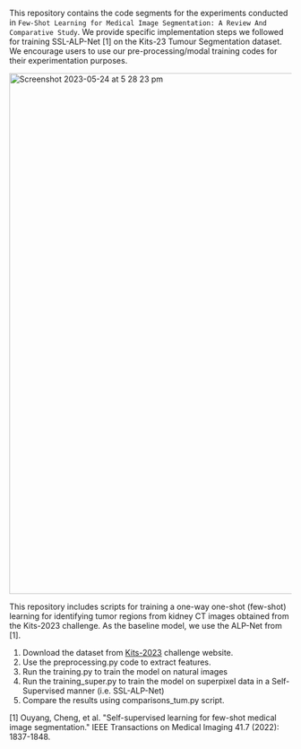 This repository contains the code segments for the experiments conducted in `Few-Shot Learning for Medical Image Segmentation: A Review And Comparative Study`. 
We provide specific implementation steps we followed for training SSL-ALP-Net [1] on the Kits-23 Tumour Segmentation dataset. We encourage users to use our pre-processing/modal
training codes for their experimentation purposes. 

<img width="929" alt="Screenshot 2023-05-24 at 5 28 23 pm" src="https://github.com/Thzn/tumour_segmentation/assets/19911856/80139950-f0f5-45a0-a8ac-b235e232dcb4">

This repository includes scripts for training a one-way one-shot (few-shot) learning for identifying tumor regions from kidney CT images obtained from the Kits-2023 challenge. As the baseline model, we use the ALP-Net from [1]. 

1. Download the dataset from [Kits-2023](https://kits-challenge.org/kits23/) challenge website. 
2. Use the preprocessing.py code to extract features. 
3. Run the training.py to train the model on natural images
4. Run the training_super.py to train the model on superpixel data in a Self-Supervised manner (i.e. SSL-ALP-Net)
5. Compare the results using comparisons_tum.py script.

[1] Ouyang, Cheng, et al. "Self-supervised learning for few-shot medical image segmentation." IEEE Transactions on Medical Imaging 41.7 (2022): 1837-1848.

